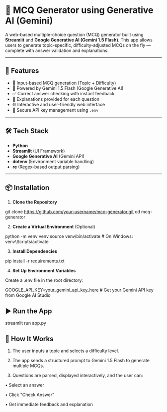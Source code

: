 # 📝 MCQ Generator using Generative AI (Gemini)

A web-based multiple-choice question (MCQ) generator built using **Streamlit** and **Google Generative AI (Gemini 1.5 Flash)**. This app allows users to generate topic-specific, difficulty-adjusted MCQs on the fly — complete with answer validation and explanations.

---

## 🚀 Features

- 🎯 Input-based MCQ generation (Topic + Difficulty)
- 🤖 Powered by Gemini 1.5 Flash (Google Generative AI)
- ✅ Correct answer checking with instant feedback
- 💬 Explanations provided for each question
- 🌐 Interactive and user-friendly web interface
- 🔐 Secure API key management using `.env`

---

## 🛠️ Tech Stack

- **Python**  
- **Streamlit** (UI Framework)  
- **Google Generative AI** (Gemini API)  
- **dotenv** (Environment variable handling)  
- **re** (Regex-based output parsing)  

---

## 📦 Installation

1. **Clone the Repository**

git clone https://github.com/your-username/mcq-generator.git
cd mcq-generator

2. **Create a Virtual Environment** (Optional)

python -m venv venv
source venv/bin/activate  # On Windows: venv\Scripts\activate

3. **Install Dependencies**

pip install -r requirements.txt

4. **Set Up Environment Variables**

Create a .env file in the root directory:

GOOGLE_API_KEY=your_gemini_api_key_here  # Get your Gemini API key from Google AI Studio

## ▶️ Run the App

streamlit run app.py

## 🧠 How It Works

1. The user inputs a topic and selects a difficulty level.

2. The app sends a structured prompt to Gemini 1.5 Flash to generate multiple MCQs.
 
3. Questions are parsed, displayed interactively, and the user can:

• Select an answer

• Click "Check Answer"

• Get immediate feedback and explanation
